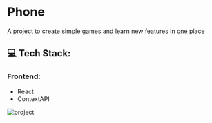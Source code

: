 # Phone

A project to create simple games and learn new features in one place

## 💻 Tech Stack:

### Frontend:
 - React
 - ContextAPI

![project](https://github.com/matheusbloize/phone/assets/103312834/454527bf-9bc9-445f-a90e-49c93edad2d3)
